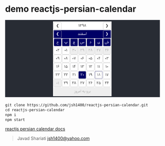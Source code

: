 # demo reactjs-persian-calendar

![reactjs persian calendar](https://raw.githubusercontent.com/jsh1400/reactjs-persian-calendar/master/reactjs-persian-calendar.png)

```
git clone https://github.com/jsh1400/reactjs-persian-calendar.git
cd reactjs-persian-calendar
npm i 
npm start
```
[reactjs persian calendar docs](./docs/README.md)


>Javad Shariati <jsh1400@yahoo.com>

